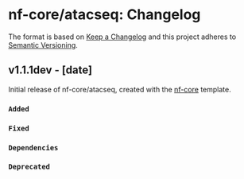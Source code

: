 # nf-core/atacseq: Changelog

The format is based on [Keep a Changelog](http://keepachangelog.com/en/1.0.0/)
and this project adheres to [Semantic Versioning](http://semver.org/spec/v2.0.0.html).

## v1.1.1dev - [date]

Initial release of nf-core/atacseq, created with the [nf-core](http://nf-co.re/) template.

### `Added`

### `Fixed`

### `Dependencies`

### `Deprecated`
